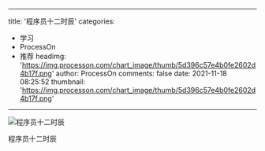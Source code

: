 
---
title: '程序员十二时辰'
categories: 
 - 学习
 - ProcessOn
 - 推荐
headimg: 'https://img.processon.com/chart_image/thumb/5d396c57e4b0fe2602d4b17f.png'
author: ProcessOn
comments: false
date: 2021-11-18 08:25:52
thumbnail: 'https://img.processon.com/chart_image/thumb/5d396c57e4b0fe2602d4b17f.png'
---

<div>   
<img class="thumb" alt="程序员十二时辰" src="https://img.processon.com/chart_image/thumb/5d396c57e4b0fe2602d4b17f.png" referrerpolicy="no-referrer">
<p>程序员十二时辰</p>  
</div>
            